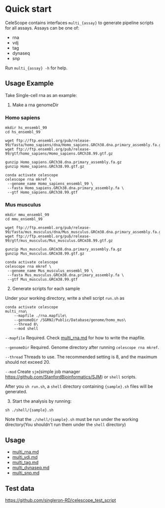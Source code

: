 # Quick start

CeleScope contains interfaces `multi_{assay}` to generate pipeline scripts for all assays. Assays can be one of:

- rna
- vdj
- tag
- dynaseq
- snp

Run `multi_{assay} -h` for help.

## Usage Example

Take Single-cell rna as an example:

1. Make a rna genomeDir

### Homo sapiens

```
mkdir hs_ensembl_99
cd hs_ensembl_99

wget ftp://ftp.ensembl.org/pub/release-99/fasta/homo_sapiens/dna/Homo_sapiens.GRCh38.dna.primary_assembly.fa.gz
wget ftp://ftp.ensembl.org/pub/release-99/gtf/homo_sapiens/Homo_sapiens.GRCh38.99.gtf.gz

gunzip Homo_sapiens.GRCh38.dna.primary_assembly.fa.gz
gunzip Homo_sapiens.GRCh38.99.gtf.gz

conda activate celescope
celescope rna mkref \
 --genome_name Homo_sapiens_ensembl_99 \
 --fasta Homo_sapiens.GRCh38.dna.primary_assembly.fa \
 --gtf Homo_sapiens.GRCh38.99.gtf
```

### Mus musculus

```
mkdir mmu_ensembl_99
cd mmu_ensembl_99

wget ftp://ftp.ensembl.org/pub/release-99/fasta/mus_musculus/dna/Mus_musculus.GRCm38.dna.primary_assembly.fa.gz
wget ftp://ftp.ensembl.org/pub/release-99/gtf/mus_musculus/Mus_musculus.GRCm38.99.gtf.gz

gunzip Mus_musculus.GRCm38.dna.primary_assembly.fa.gz 
gunzip Mus_musculus.GRCm38.99.gtf.gz

conda activate celescope
celescope rna mkref \
 --genome_name Mus_musculus_ensembl_99 \
 --fasta Mus_musculus.GRCm38.dna.primary_assembly.fa \
 --gtf Mus_musculus.GRCm38.99.gtf
```

2. Generate scripts for each sample

Under your working directory, write a shell script `run.sh` as

```
conda activate celescope
multi_rna\
	--mapfile ./rna.mapfile\
	--genomeDir /SGRNJ/Public/Database/genome/homo_mus\
	--thread 8\
	--mod shell
```
`--mapfile` Required. Check [multi_rna.md](./rna/multi_rna.md) for how to write the mapfile.

`--genomeDir` Required. Genome directory after running `celescope rna mkref`.

`--thread` Threads to use. The recommended setting is 8, and the maximum should not exceed 20.

`--mod` Create `sjm`(simple job manager https://github.com/StanfordBioinformatics/SJM) or `shell` scripts. 

After you `sh run.sh`, a `shell` directory containing `{sample}.sh` files will be generated.

3. Start the analysis by running:
```
sh ./shell/{sample}.sh
```
Note that the `./shell/{sample}.sh` must be run under the working directory(You shouldn't run them under the `shell` directory)

## Usage

- [multi_rna.md](./rna/multi_rna.md)
- [multi_vdj.md](./vdj/multi_vdj.md)
- [multi_tag.md](./tag/multi_tag.md)
- [multi_dynaseq.md](./dynaseq/multi_dynaseq.md)
- [multi_snp.md](./snp/multi_snp.md)

## Test data
https://github.com/singleron-RD/celescope_test_script

 
